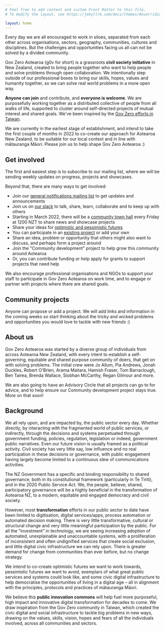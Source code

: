 ```yaml
---
# Feel free to add content and custom Front Matter to this file.
# To modify the layout, see https://jekyllrb.com/docs/themes/#overriding-theme-defaults

layout: home
---
```



Every day we are all encouraged to work in siloes, separated from each other across organisations, sectors, geography, communities, cultures and disciplines. But the challenges and opportunities facing us all can not be solved by a divided community.

Gov Zero Aotearoa (g0v for short) is a grassroots **civil society initiative** in New Zealand, created to bring people together who want to help people and solve problems through open collaboration. We intentionally step outside of our professional boxes to bring our skills, hopes, values and humanity together, so we can solve real world problems in a more open way.

**Anyone can join** and contribute, and **everyone is welcome**. We are purposefully working together as a distributed collective of people from all walks of life, supported to cluster around self-directed projects of mutual interest and shared goals. We've been inspired by the [Gov Zero efforts in Taiwan](<https://g0v.tw/intl/en/manifesto/en/>).

We are currently in the earliest stage of establishment, and intend to take the first couple of months in 2022 to co-create our approach for Aotearoa New Zealand, to be suitable for our local context and in line with mātauranga Māori. Please join us to help shape Gov Zero Aotearoa :)

## Get involved

The first and easiest step is to subscribe to our mailing list, where we will be sending weekly updates on progress, projects and showcases.

Beyond that, there are many ways to get involved:

- Join our [general notifications mailing list](https://mailchi.mp/1b0bd6351e7f/govzeroaotearoa-updates) to get updates and announcements
- Join us on [our slack](https://join.slack.com/t/digitalaotearoa/shared_invite/zt-12zvsey93-uiTgn3ddyriYPUYOs_rHnw) to talk, share, learn, collaborate and to keep up with others
- Starting in March 2022, there will be a [community town hall](townhall) every Friday at 1200 NZT to share news and showcase projects
- Share your ideas for [optimistic and pessimistic futures](https://govzeroaotearoa.github.io/futures)
- You can participate in an [existing project](projects) or add your own
- Share an idea, problem or opportunity that others might also want to discuss, and perhaps form a project around
- Join the "Community development" project to help grow this community around Aotearoa
- Or, you can contribute funding or help apply for grants to support projects that need help

We also encourage professional organisations and NGOs to support your staff to participate in Gov Zero Aotearoa on work time, and to engage or partner with projects where there are shared goals.

## Community projects

Anyone can propose or add a project. We will add links and information in the coming weeks so start thinking about the tricky and wicked problems and opportunities you would love to tackle with new friends :)

## About us

Gov Zero Aotearoa was started by a diverse group of individuals from across Aotearoa New Zealand, with every intent to establish a self-governing, equitable and shared purpose community of doers, that get on with solving problems. The initial crew were Jo Allum, Pia Andrews, Jonah Duckles, Robert O'Brien, Arama Maitara, Hamish Fraser, Tom Barraclough, Ben Tairea, Brenda Wallace, Siobhan McCarthy, Regan Gilmour and more.

We are also going to have an Advisory Circle that all projects can go to for advice, and to help ensure our Community development project stays true. More on that soon!

## Background

We all rely upon, and are impacted by, the public sector every day. Whether directly, by interacting with the fragmented world of public services, or indirectly, through the decisions and systems perpetuated through government funding, policies, regulation, legislation or indeed, government public narratives. Even our future vision is usually framed as a political activity. Civil society has very little say, low influence and no real participation in these decisions or governance, with public engagement having largely become limited to a continuous slew of communications activities.

The NZ Government has a specific and binding responsibility to shared governance, both in its constitutional framework (particularly in Te Tiriti), and in the 2020 Public Service Act. We, the people, believe; shared, participatory governance will be a highly beneficial in the transformation of Aotearoa NZ, to a modern, equitable and engaged democracy and civil society.

However, most **transformation** efforts  in our public sector to date have been limited to digitisation, digital services/apps, process automation or automated decision making. There is very little transformative, cultural or structural change and very little meaningful participation by the public. For all the “investment” in technology, we are seeing increasing adoption of automated, unexplainable and unaccountable systems, with a proliferation of inconsistent and often undignified services that create social exclusion, and little digital civic infrastructure we can rely upon. There is greater demand for change from communities than ever before, but no change strategy.

We intend to co-create optimistic futures we want to work towards, pessimistic futures we want to avoid, exemplars of what great public services and systems could look like, and some civic digital infrastructure to help democratise the opportunities of living in a digital age – all in alignment with the principles, protocols and practices of mātauranga Māori.

We believe this **public innovation commons** will help fuel more purposeful, high impact and innovative digital transformation for decades to come. We draw inspiration from the Gov Zero community in Taiwan, which created the civic digital and social infrastructure to tackle big problems in new ways, drawing on the values, skills, vision, hopes and fears of all the individuals involved, across all communities and sectors.
